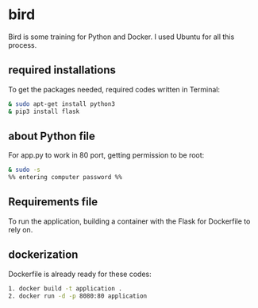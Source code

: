 # bird

Bird is some training for Python and Docker.
I used Ubuntu for all this process.

## required installations

To get the packages needed, required codes written in Terminal:

```bash
& sudo apt-get install python3
& pip3 install flask
```

## about Python file

For app.py to work in 80 port, getting permission to be root:
```bash
& sudo -s
%% entering computer password %%
```

## Requirements file

To run the application, building a container with the Flask for Dockerfile to rely on.


## dockerization

Dockerfile is already ready for these codes:

```bash
1. docker build -t application .
2. docker run -d -p 8080:80 application
